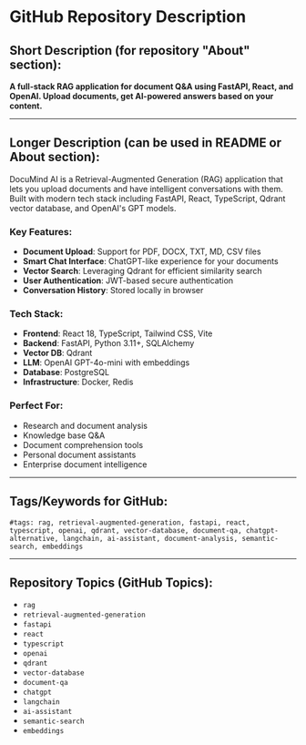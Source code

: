 # GitHub Repository Description

## Short Description (for repository "About" section):

**A full-stack RAG application for document Q&A using FastAPI, React, and OpenAI. Upload documents, get AI-powered answers based on your content.**

---

## Longer Description (can be used in README or About section):

DocuMind AI is a Retrieval-Augmented Generation (RAG) application that lets you upload documents and have intelligent conversations with them. Built with modern tech stack including FastAPI, React, TypeScript, Qdrant vector database, and OpenAI's GPT models.

### Key Features:
- **Document Upload**: Support for PDF, DOCX, TXT, MD, CSV files
- **Smart Chat Interface**: ChatGPT-like experience for your documents
- **Vector Search**: Leveraging Qdrant for efficient similarity search
- **User Authentication**: JWT-based secure authentication
- **Conversation History**: Stored locally in browser

### Tech Stack:
- **Frontend**: React 18, TypeScript, Tailwind CSS, Vite
- **Backend**: FastAPI, Python 3.11+, SQLAlchemy
- **Vector DB**: Qdrant
- **LLM**: OpenAI GPT-4o-mini with embeddings
- **Database**: PostgreSQL
- **Infrastructure**: Docker, Redis

### Perfect For:
- Research and document analysis
- Knowledge base Q&A
- Document comprehension tools
- Personal document assistants
- Enterprise document intelligence

---

## Tags/Keywords for GitHub:
```
#tags: rag, retrieval-augmented-generation, fastapi, react, typescript, openai, qdrant, vector-database, document-qa, chatgpt-alternative, langchain, ai-assistant, document-analysis, semantic-search, embeddings
```

---

## Repository Topics (GitHub Topics):
- `rag`
- `retrieval-augmented-generation`
- `fastapi`
- `react`
- `typescript`
- `openai`
- `qdrant`
- `vector-database`
- `document-qa`
- `chatgpt`
- `langchain`
- `ai-assistant`
- `semantic-search`
- `embeddings`

